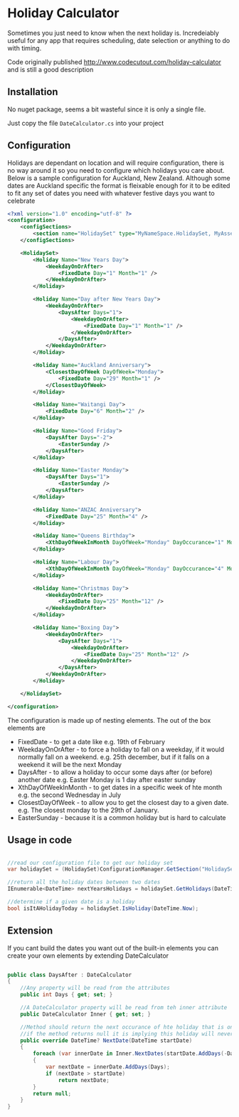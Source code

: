 # Holiday Calculator

Sometimes you just need to know when the next holiday is. Incredeiably useful for any app that requires scheduling, date selection or anything to do with timing.

Code originally published http://www.codecutout.com/holiday-calculator and is still a good description

## Installation

No nuget package, seems a bit wasteful since it is only a single file. 

Just copy the file `DateCalculator.cs` into your project


## Configuration

Holidays are dependant on location and will require configuration, there is no way around it so you need to configure which holidays you care about. Below is a sample configuration for Auckland, New Zealand. Although some dates are Auckland specific the format is fleixable enough for it to be edited to fit any set of dates you need with whatever festive days you want to celebrate 

``` XML
<?xml version="1.0" encoding="utf-8" ?>
<configuration>
	<configSections>
		<section name="HolidaySet" type="MyNameSpace.HolidaySet, MyAssembly"/>
	</configSections>

	<HolidaySet>
		<Holiday Name="New Years Day">
			<WeekdayOnOrAfter>
				<FixedDate Day="1" Month="1" />
			</WeekdayOnOrAfter>
		</Holiday>

		<Holiday Name="Day after New Years Day">
			<WeekdayOnOrAfter>
				<DaysAfter Days="1">
					<WeekdayOnOrAfter>
						<FixedDate Day="1" Month="1" />
					</WeekdayOnOrAfter>
				</DaysAfter>
			</WeekdayOnOrAfter>
		</Holiday>

		<Holiday Name="Auckland Anniversary">
			<ClosestDayOfWeek DayOfWeek="Monday">
				<FixedDate Day="29" Month="1" />
			</ClosestDayOfWeek>
		</Holiday>

		<Holiday Name="Waitangi Day">
			<FixedDate Day="6" Month="2" />
		</Holiday>

		<Holiday Name="Good Friday">
			<DaysAfter Days="-2">
				<EasterSunday />
			</DaysAfter>
		</Holiday>

		<Holiday Name="Easter Monday">
			<DaysAfter Days="1">
				<EasterSunday />
			</DaysAfter>
		</Holiday>

		<Holiday Name="ANZAC Anniversary">
			<FixedDate Day="25" Month="4" />
		</Holiday>

		<Holiday Name="Queens Birthday">
			<XthDayOfWeekInMonth DayOfWeek="Monday" DayOccurance="1" Month="6" />
		</Holiday>

		<Holiday Name="Labour Day">
			<XthDayOfWeekInMonth DayOfWeek="Monday" DayOccurance="4" Month="10" />
		</Holiday>

		<Holiday Name="Christmas Day">
			<WeekdayOnOrAfter>
				<FixedDate Day="25" Month="12" />
			</WeekdayOnOrAfter>
		</Holiday>

		<Holiday Name="Boxing Day">
			<WeekdayOnOrAfter>
				<DaysAfter Days="1">
					<WeekdayOnOrAfter>
						<FixedDate Day="25" Month="12" />
					</WeekdayOnOrAfter>
				</DaysAfter>
			</WeekdayOnOrAfter>
		</Holiday>

	</HolidaySet>

</configuration>

```

The configuration is made up of nesting elements. The out of the box elements are 
 * FixedDate - to get a date like e.g. 19th of February
 * WeekdayOnOrAfter - to force a holiday to fall on a weekday, if it would normally fall on a weekend. e.g. 25th december, but if it falls on a weekend it will be the next Monday
 * DaysAfter - to allow a holiday to occur some days after (or before) another date e.g. Easter Monday is 1 day after easter sunday
 * XthDayOfWeekInMonth - to get dates in a specific week of hte month e.g. the second Wednesday in July
 * ClosestDayOfWeek - to allow you to get the closest day to a given date. e.g. The closest monday to the 29th of January.
 * EasterSunday - because it is a common holiday but is hard to calculate

## Usage in code
```C#

//read our configuration file to get our holiday set
var holidaySet = (HolidaySet)ConfigurationManager.GetSection("HolidaySet");

//return all the holiday dates between two dates
IEnumerable<DateTime> nextYearsHolidays = holidaySet.GetHolidays(DateTime.Now, DateTime.Now.AddYears(1));

//determine if a given date is a holiday
bool isItAHolidayToday = holidaySet.IsHoliday(DateTime.Now);

```

## Extension

If you cant build the dates you want out of the built-in elements you can create your own elements by extending DateCalculator

```C#

public class DaysAfter : DateCalculator
{
	//Any property will be read from the attributes
	public int Days { get; set; }

	//A DateCalculator property will be read from teh inner attribute
	public DateCalculator Inner { get; set; }

	//Method should return the next occurance of hte holiday that is on or after the given start date
	//if the method returns null it is implying this holiday will never happen again
	public override DateTime? NextDate(DateTime startDate)
	{
		foreach (var innerDate in Inner.NextDates(startDate.AddDays(-Days)))
		{
			var nextDate = innerDate.AddDays(Days);
			if (nextDate > startDate)
				return nextDate;
		}
		return null;
	}
}

```